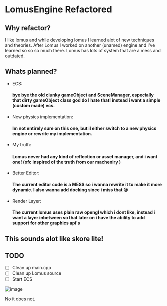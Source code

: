 
# LomusEngine Refactored


## Why refactor?

I like lomus and while developing lomus I learned alot of new techniques and theories.
After Lomus I worked on another (unamed) engine and I've learned so so so much there.
Lomus has lots of system that are a mess and outdated.


## Whats planned?

- ECS:
  #### bye bye the old clunky gameObject and SceneManager, especially that dirty gameObject class god do I hate that! instead i want a simple (custom made) ecs.

- New physics implementation:
  #### Im not entirely sure on this one, but il either switch to a new physics engine or rewrite my implementation.

- My truth:
  #### Lomus never had any kind of reflection or asset manager, and i want one! (ofc inspired of the truth from our macheniry )

- Better Editor:
  #### The current editor code is a MESS so i wanna rewrite it to make it more dynamic. I also wanna add docking since i miss that :cry:

- Render Layer:
  #### The current lomus uses plain raw opengl which i dont like, instead i want a layer inbetween so that later on i have the ability to add support for other graphics api's


## This sounds alot like skore lite!
  
## TODO

- [ ] Clean up main.cpp
- [ ] Clean up Lomus source
- [ ] Start ECS

![image](https://github.com/thatalloguy/LomusEngine/assets/51132972/9598c336-d1cd-4798-819b-51d1ac6c0dcc)

No it does not.



